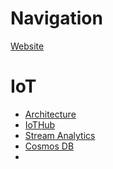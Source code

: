 # Navigation
[Website](https://microshak.github.io/MicroNotes/)


# IoT
* [Architecture](https://microshak.github.io/MicroNotes//Notes.html?path=IoT/Architecture)
* [IoTHub]([Architecture](https://microshak.github.io/MicroNotes//Notes.html?path=IoT/IoTHub))
* [Stream Analytics](https://microshak.github.io/MicroNotes//Notes.html?path=Azure/SA)
* [Cosmos DB](https://microshak.github.io/MicroNotes//Notes.html?path=Databases/CosmosDB/CosmosDB)
*  